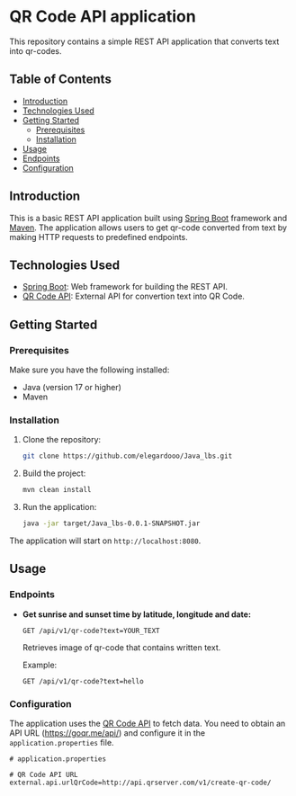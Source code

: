 # QR Code API application

This repository contains a simple REST API application that converts text into qr-codes.

## Table of Contents

- [Introduction](#introduction)
- [Technologies Used](#technologies-used)
- [Getting Started](#getting-started)
  - [Prerequisites](#prerequisites)
  - [Installation](#installation)
- [Usage](#usage)
- [Endpoints](#endpoints)
- [Configuration](#configuration)

## Introduction

This is a basic REST API application built using [Spring Boot](https://spring.io/projects/spring-boot) framework and [Maven](https://maven.apache.org). The application allows users to get qr-code converted from text by making HTTP requests to predefined endpoints.

## Technologies Used

- [Spring Boot](https://spring.io/projects/spring-boot): Web framework for building the REST API.
- [QR Code API]( https://api.qrserver.com/v1/create-qr-code/): External API for convertion text into QR Code.

## Getting Started

### Prerequisites

Make sure you have the following installed:

- Java (version 17 or higher)
- Maven

### Installation

1. Clone the repository:

    ```bash
    git clone https://github.com/elegardooo/Java_lbs.git
    ```

2. Build the project:

    ```bash
    mvn clean install
    ```

3. Run the application:

    ```bash
    java -jar target/Java_lbs-0.0.1-SNAPSHOT.jar
    ```

The application will start on `http://localhost:8080`.

## Usage

### Endpoints

- **Get sunrise and sunset time by latitude, longitude and date:**
  
  ```http
  GET /api/v1/qr-code?text=YOUR_TEXT
  ```

  Retrieves image of qr-code that contains written text.

  Example:
  ```http
  GET /api/v1/qr-code?text=hello
  ```

### Configuration

The application uses the [QR Code API](https://goqr.me/) to fetch data. You need to obtain an API URL (https://goqr.me/api/) and configure it in the `application.properties` file.

```properties
# application.properties

# QR Code API URL
external.api.urlQrCode=http://api.qrserver.com/v1/create-qr-code/
```
